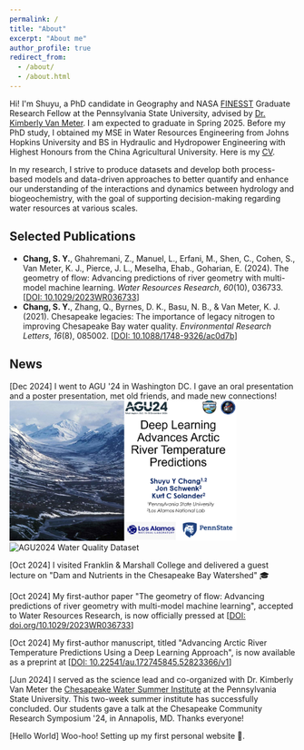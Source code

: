 ```yaml
---
permalink: /
title: "About"
excerpt: "About me"
author_profile: true
redirect_from: 
  - /about/
  - /about.html
---
```


Hi! I'm Shuyu, a PhD candidate in Geography and NASA [FINESST](https://www.psu.edu/news/earth-and-mineral-sciences/story/geography-student-awarded-nasa-funding-study-harmful-algal-blooms) Graduate Research Fellow at the Pennsylvania State University, advised by [Dr. Kimberly Van Meter](https://www.geog.psu.edu/directory/kimberly-van-meter). I am expected to graduate in Spring 2025. Before my PhD study, I obtained my MSE in Water Resources Engineering from Johns Hopkins University and BS in Hydraulic and Hydropower Engineering with Highest Honours from the China Agricultural University. Here is my [CV](https://schanghydro.github.io/files/chang-cv.pdf).

In my research, I strive to produce datasets and develop both process-based models and data-driven approaches to better quantify and enhance our understanding of the interactions and dynamics between hydrology and biogeochemistry, with the goal of supporting decision-making regarding water resources at various scales.

## Selected Publications
- **Chang, S. Y.**, Ghahremani, Z., Manuel, L., Erfani, M., Shen, C., Cohen, S., Van Meter, K. J., Pierce, J. L., Meselha, Ehab., Goharian, E. (2024). The geometry of flow: Advancing predictions of river geometry with multi-model machine learning. *Water Resources Research*, *60*(10), 036733. [[DOI: 10.1029/2023WR036733](https://doi.org/10.1029/2023WR036733)]
- **Chang, S. Y.**, Zhang, Q., Byrnes, D. K., Basu, N. B., & Van Meter, K. J. (2021). Chesapeake legacies: The importance of legacy nitrogen to improving Chesapeake Bay water quality. *Environmental Research Letters*, *16*(8), 085002.  [[DOI: 10.1088/1748-9326/ac0d7b](https://iopscience.iop.org/article/10.1088/1748-9326/ac0d7b)]

## News
[Dec 2024] I went to AGU '24 in Washington DC. I gave an oral presentation and a poster presentation, met old friends, and made new connections!  
<img src="../files/image2.png" alt="AGU2024 Alaska River Temperature Talk"      width="400"     title="Alaska River Temperature Talk @ AGU 2024"/>     <img src="../files/image1.png" alt="AGU2024 Water Quality Dataset"    width="326.6620014"    title="Water Quality Dataset Poster @ AGU 2024"/>

[Oct 2024] I visited Franklin & Marshall College and delivered a guest lecture on "Dam and Nutrients in the Chesapeake Bay Watershed" 🎓

[Oct 2024] My first-author paper "The geometry of flow: Advancing predictions of river geometry with multi-model machine learning", accepted to Water Resources Research, is now officially pressed at [[DOI: doi.org/10.1029/2023WR036733](https://doi.org/10.1029/2023WR036733)]

[Oct 2024] My first-author manuscript, titled "Advancing Arctic River Temperature Predictions Using a Deep Learning Approach", is now available as a preprint at [[DOI: 10.22541/au.172745845.52823366/v1](https://doi.org/10.22541/au.172745845.52823366/v1)]

[Jun 2024] I served as the science lead and co-organized with Dr. Kimberly Van Meter the [Chesapeake Water Summer Institute](https://www.psu.edu/news/earth-and-mineral-sciences/story/wetlands-water-quality-chesapeake-bay-focus-van-meter-nsf-career) at the Pennsylvania State University. This two-week summer institute has successfully concluded. Our students gave a talk at the Chesapeake Community Research Symposium '24, in Annapolis, MD. Thanks everyone!

[Hello World] Woo-hoo! Setting up my first personal website 🥳.



